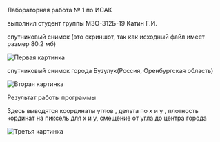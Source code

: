 Лабораторная работа № 1 по ИСАК


выполнил студент группы М3О-312Б-19 Катин Г.И.

спутниковый снимок (это скриншот, так как исходный файл имеет размер 80.2 мб)

![Первая картинка](https://github.com/georgykatin/screenshots/blob/main/222.png)

спутниковый снимок города Бузулук(Россия, Оренбургская область) 

![Вторая картинка](https://github.com/georgykatin/screenshots/blob/main/333.png)

Результат работы программы

Здесь выводятся координаты углов , дельта по x и y , плотность кординат на пиксель для х и у, смещение от угла до центра города 

![Третья картинка](https://github.com/georgykatin/screenshots/blob/main/1.png)
